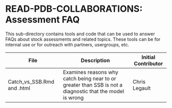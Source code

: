 # READ-PDB-COLLABORATIONS: Assessment FAQ

This sub-directory contains tools and code that can be used to answer FAQs about stock assessments and related topics. These tools can be for internal use or for outreach with partners, usergroups, etc.

| File | Description | Initial Contributor |
| ---- | ----------- | ------------------- |
| Catch_vs_SSB.Rmd and .html | Examines reasons why catch being near to or greater than SSB is not a diagnostic that the model is wrong | Chris Legault |

